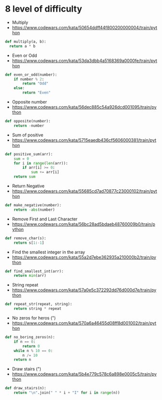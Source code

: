 # 8 level of difficulty


* Multiply
* https://www.codewars.com/kata/50654ddff44f800200000004/train/python

```python
def multiply(a, b):
  return a * b
```


* Even or Odd
* https://www.codewars.com/kata/53da3dbb4a5168369a0000fe/train/python

```python
def even_or_odd(number):
    if number % 2:
        return "Odd"
    else:
        return "Even"
```


* Opposite number
* https://www.codewars.com/kata/56dec885c54a926dcd001095/train/python

```python
def opposite(number):
    return -number
```


* Sum of positive
* https://www.codewars.com/kata/5715eaedb436cf5606000381/train/python

```python
def positive_sum(arr):
    sum = 0
    for i in range(len(arr)):
        if arr[i] >= 0:
            sum += arr[i]
    return sum
```


* Return Negative
* https://www.codewars.com/kata/55685cd7ad70877c23000102/train/python

```python
def make_negative(number):
    return -abs(number)
```


* Remove First and Last Character
* https://www.codewars.com/kata/56bc28ad5bdaeb48760009b0/train/python

```python
def remove_char(s):
    return s[1:-1]
```


* Find the smallest integer in the array
* https://www.codewars.com/kata/55a2d7ebe362935a210000b2/train/python

```python
def find_smallest_int(arr):
    return min(arr)
```


* String repeat
* https://www.codewars.com/kata/57a0e5c372292dd76d000d7e/train/python

```python
def repeat_str(repeat, string):
    return string * repeat
```


* No zeros for heros (")
* https://www.codewars.com/kata/570a6a46455d08ff8d001002/train/python

```python
def no_boring_zeros(n):
    if n == 0:
        return 0
    while n % 10 == 0:
        n /= 10
    return n
```


* Draw stairs (")
* https://www.codewars.com/kata/5b4e779c578c6a898e0005c5/train/python

```python
def draw_stairs(n):
    return "\n".join(" " * i + "I" for i in range(n))
```

